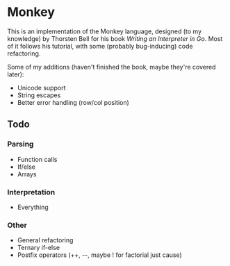 # Monkey

This is an implementation of the Monkey language, designed (to my knowledge) by Thorsten Bell for his book *Writing an Interpreter in Go*. Most of it follows his tutorial, with some (probably bug-inducing) code refactoring.

Some of my additions (haven't finished the book, maybe they're covered later):

- Unicode support
- String escapes
- Better error handling (row/col position)

## Todo

### Parsing
- Function calls
- If/else
- Arrays

### Interpretation
- Everything

### Other
- General refactoring
- Ternary if-else
- Postfix operators (++, --, maybe ! for factorial just cause)
